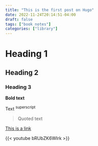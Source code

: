 ```yaml
---
title: "This is the first post on Hugo"
date: 2022-11-24T20:14:51-04:00
draft: false
tags: ["book notes"]
categories: ["library"]
---
```


# Heading 1
## Heading 2
### Heading 3

**Bold text**

Text <sup>superscript</sup>

> Quoted text

[This is a link](https://medium.com/@ericapisani/setting-up-an-rss-feed-for-a-hugo-blog-using-the-papermod-theme-a141b3fa1ccd)

{{< youtube bRUbZK6WIrk >}}
